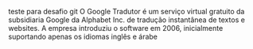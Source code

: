 teste para desafio git
O Google Tradutor é um serviço virtual gratuito da subsidiaria Google da Alphabet Inc. de tradução instantânea de textos e websites. A empresa introduziu o software em 2006, inicialmente suportando apenas os idiomas inglês e árabe
